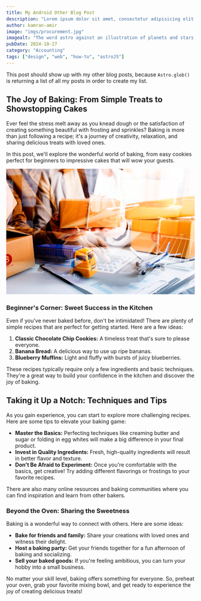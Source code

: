 ```yaml
---
title: My Android Other Blog Post
description: "Lorem ipsum dolor sit amet, consectetur adipisicing elit. Recusandae dolores, possimus pariatur animi temporibus nesciunt praesentiu"
author: kamran-amir
image: "imgs/procurement.jpg"
imagealt: "The word astro against an illustration of planets and stars."
pubDate: 2024-10-27
category: "Accounting"
tags: ["design", "web", "how-to", "astroJS"]
---
```


This post should show up with my other blog posts, because `Astro.glob()` is returning a list of all my posts in order to create my list.

## The Joy of Baking: From Simple Treats to Showstopping Cakes

Ever feel the stress melt away as you knead dough or the satisfaction of creating something beautiful with frosting and sprinkles? Baking is more than just following a recipe; it's a journey of creativity, relaxation, and sharing delicious treats with loved ones.

In this post, we'll explore the wonderful world of baking, from easy cookies perfect for beginners to impressive cakes that will wow your guests.


![Placeholder Image](./imgs/procurement.jpg)
### Beginner's Corner: Sweet Success in the Kitchen

Even if you've never baked before, don't be intimidated! There are plenty of simple recipes that are perfect for getting started. Here are a few ideas:

1. **Classic Chocolate Chip Cookies:** A timeless treat that's sure to please everyone. 
2. **Banana Bread:** A delicious way to use up ripe bananas. 
3. **Blueberry Muffins:** Light and fluffy with bursts of juicy blueberries.

These recipes typically require only a few ingredients and basic techniques. They're a great way to build your confidence in the kitchen and discover the joy of baking. 

## Taking it Up a Notch: Techniques and Tips

As you gain experience, you can start to explore more challenging recipes. Here are some tips to elevate your baking game:

* **Master the Basics:** Perfecting techniques like creaming butter and sugar or folding in egg whites will make a big difference in your final product.
* **Invest in Quality Ingredients:** Fresh, high-quality ingredients will result in better flavor and texture.
* **Don't Be Afraid to Experiment:** Once you're comfortable with the basics, get creative! Try adding different flavorings or frostings to your favorite recipes.

There are also many online resources and baking communities where you can find inspiration and learn from other bakers.

### Beyond the Oven: Sharing the Sweetness

Baking is a wonderful way to connect with others. Here are some ideas:

* **Bake for friends and family:** Share your creations with loved ones and witness their delight. 
* **Host a baking party:** Get your friends together for a fun afternoon of baking and socializing.
* **Sell your baked goods:** If you're feeling ambitious, you can turn your hobby into a small business.

No matter your skill level, baking offers something for everyone. So, preheat your oven, grab your favorite mixing bowl, and get ready to experience the joy of creating delicious treats!